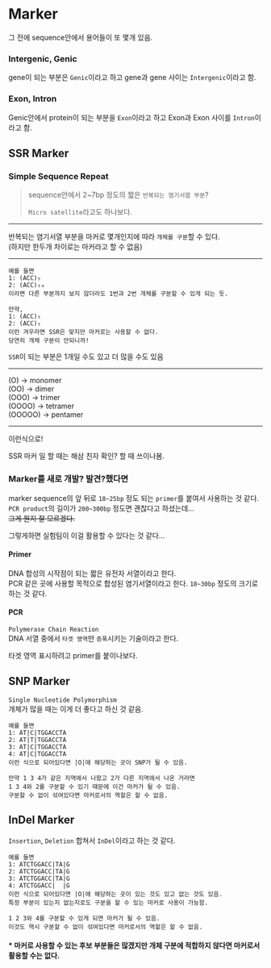 # Marker
그 전에 sequence안에서 용어들이 또 몇개 있음.
### Intergenic, Genic
gene이 되는 부분은 ```Genic```이라고 하고 gene과 gene 사이는 ```Intergenic```이라고 함.

### Exon, Intron
Genic안에서 protein이 되는 부분을 ```Exon```이라고 하고 Exon과 Exon 사이를 ```Intron```이라고 함.

## SSR Marker

### Simple Sequence Repeat
> sequence안에서 2~7bp 정도의 짧은 ```반복되는 염기서열 부분```?
>
> ```Micro satellite```라고도 하나보다.

***
반복되는 염기서열 부분을 마커로 몇개인지에 따라 ```개체를 구분```할 수 있다.   
(하지만 한두개 차이로는 마커라고 할 수 없음)
***

```
예를 들면
1: (ACC)₅
2: (ACC)₅₀
이라면 다른 부분까지 보지 않더라도 1번과 2번 개체를 구분할 수 있게 되는 듯.
```
```
만약, 
1: (ACC)₅
2: (ACC)₅
이런 겨우라면 SSR은 맞지만 마커로는 사용할 수 없다.
당연히 개체 구분이 안되니까!
```

```SSR```이 되는 부분은 1개일 수도 있고 더 많을 수도 있음
***
(O) -> monomer   
(OO) -> dimer   
(OOO) -> trimer   
(OOOO) -> tetramer   
(OOOOO) -> pentamer   
***
이런식으로!

SSR 마커 일 할 때는 해삼 친자 확인? 할 때 쓰이나봄.

### Marker를 새로 개발? 발견?했다면

marker sequence의 앞 뒤로 ```18~25bp``` 정도 되는 ```primer```를 붙여서 사용하는 것 같다.   
```PCR product```의 길이가 ```200~300bp``` 정도면 괜찮다고 하셨는데...   
~~그게 뭔지 잘 모르겠다.~~

그렇게하면 실험팀이 이걸 활용할 수 있다는 것 같다...

#### Primer
DNA 합성의 시작점이 되는 짧은 유전자 서열이라고 한다.   
PCR 같은 곳에 사용할 목적으로 합성된 염기서열이라고 한다.
```18~30bp``` 정도의 크기로 하는 것 같다.

#### PCR
```Polymerase Chain Reaction```   
DNA 서열 중에서 ```타겟 영역```만 ```증폭```시키는 기술이라고 한다.

타겟 영역 표시하려고 primer를 붙이나보다.

## SNP Marker
```Single Nucleotide Polymorphism```   
개체가 많을 때는 이게 더 좋다고 하신 것 같음.

```
예를 들면
1: AT|C|TGGACCTA
2: AT|T|TGGACCTA
3: AT|C|TGGACCTA
4: AT|C|TGGACCTA
이런 식으로 되어있다면 |O|에 해당하는 곳이 SNP가 될 수 있음.

만약 1 3 4가 같은 지역에서 나왔고 2가 다른 지역에서 나온 거라면
1 3 4와 2를 구분할 수 있기 때문에 이건 마커가 될 수 있음.
구분할 수 없이 섞여있다면 마커로서의 역할은 할 수 없음.
```

## InDel Marker
```Insertion```, ```Deletion``` 합쳐서 ```InDel```이라고 하는 것 같다.

```
예를 들면
1: ATCTGGACC|TA|G
2: ATCTGGACC|TA|G
3: ATCTGGACC|TA|G
4: ATCTGGACC|  |G
이런 식으로 되어있다면 |O|에 해당하는 곳이 있는 것도 있고 없는 것도 있음.
특정 부분이 있는지 없는지로도 구분을 할 수 있는 마커로 사용이 가능함.

1 2 3와 4를 구분할 수 있게 되면 마커가 될 수 있음.
이것도 역시 구분할 수 없이 섞여있다면 마커로서의 역할은 할 수 없음.
```

#### * 마커로 사용할 수 있는 후보 부분들은 많겠지만 개체 구분에 적합하지 않다면 마커로서 활용할 수는 없다.
